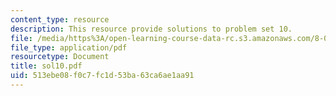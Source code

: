 ```yaml
---
content_type: resource
description: This resource provide solutions to problem set 10.
file: /media/https%3A/open-learning-course-data-rc.s3.amazonaws.com/8-01x-physics-i-classical-mechanics-with-an-experimental-focus-fall-2002/513ebe08f0c7fc1d53ba63ca6ae1aa91_sol10.pdf
file_type: application/pdf
resourcetype: Document
title: sol10.pdf
uid: 513ebe08-f0c7-fc1d-53ba-63ca6ae1aa91
---
```

